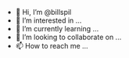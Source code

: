 - 👋 Hi, I’m @billspil
- 👀 I’m interested in ...
- 🌱 I’m currently learning ...
- 💞️ I’m looking to collaborate on ...
- 📫 How to reach me ...

<!---
billspil/billspil is a ✨ special ✨ repository because its `README.md` (this file) appears on your GitHub profile.
You can click the Preview link to take a look at your changes.
--->

